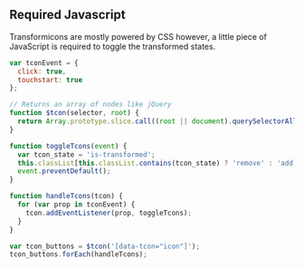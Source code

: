 ## Required Javascript

Transformicons are mostly powered by CSS however, a little piece of JavaScript is required to toggle the transformed states.

```javascript
var tconEvent = {
  click: true,
  touchstart: true
};

// Returns an array of nodes like jQuery
function $tcon(selector, root) {
  return Array.prototype.slice.call((root || document).querySelectorAll(selector));
}

function toggleTcons(event) {
  var tcon_state = 'is-transformed';
  this.classList[this.classList.contains(tcon_state) ? 'remove' : 'add'](tcon_state);
  event.preventDefault();
}

function handleTcons(tcon) {
  for (var prop in tconEvent) {
    tcon.addEventListener(prop, toggleTcons);
  }
}

var tcon_buttons = $tcon('[data-tcon="icon"]');
tcon_buttons.forEach(handleTcons);
```